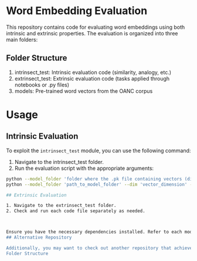 # Word Embedding Evaluation

This repository contains code for evaluating word embeddings using both intrinsic and extrinsic properties. The evaluation is organized into three main folders:

## Folder Structure

   1. intrinsect_test: Intrinsic evaluation code (similarity, analogy, etc.)
   2. extrinsect_test: Extrinsic evaluation code (tasks applied through notebooks or .py files)
   3. models: Pre-trained word vectors from the OANC corpus
# Usage
## Intrinsic Evaluation

To exploit the `intrinsect_test` module, you can use the following command:
1. Navigate to the intrinsect_test folder.
2. Run the evaluation script with the appropriate arguments:
```sh
python --model_folder 'folder where the .pk file containing vectors (dictionary structure) is located' --dim 'dimension of the vectors (e.g., 50, 150, etc.)' --w2v 'name of the .pk file'
python --model_folder 'path_to_model_folder' --dim 'vector_dimension' --w2v 'vector_file_name.pk'```

## Extrinsic Evaluation

1. Navigate to the extrinsect_test folder.
2. Check and run each code file separately as needed.



Ensure you have the necessary dependencies installed. Refer to each module's specific requirements and install them accordingly.
## Alternative Repository

Additionally, you may want to check out another repository that achieves the same objective but with certain constraints: word-embeddings-benchmarks.
Folder Structure

   


    
